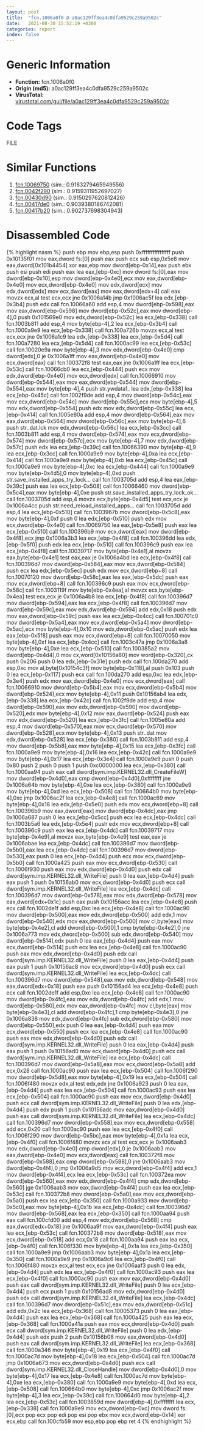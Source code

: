 ```yaml
---
layout: post
title:  "fcn.1006a0f0 @ a0ac129ff3ea4c0dfa9529c259a9502c"
date:   2021-08-30 15:52:19 +0300
categories: report
index: false
---
```


# Generic Information
- **Function:** fcn.1006a0f0
- **Origin (md5):** a0ac129ff3ea4c0dfa9529c259a9502c
- **VirusTotal:** [virustotal.com/gui/file/a0ac129ff3ea4c0dfa9529c259a9502c][virustotal_ref]

# Code Tags
<span class="tag" id="FILE">FILE</span>


# Similar Functions

1. [fcn.10069750][similar_1_ref] (sim.: 0.9183279465949556)
2. [fcn.0042f290][similar_2_ref] (sim.: 0.9159311952697027)
3. [fcn.00430d90][similar_3_ref] (sim.: 0.9150297620812426)
4. [fcn.00417de0][similar_4_ref] (sim.: 0.9039380186742081)
5. [fcn.00417b20][similar_5_ref] (sim.: 0.902737698304943)


# Disassembled Code

{% highlight nasm %}
push ebp
mov ebp,esp
push 0xffffffffffffffff
push 0x10135f01
mov eax,dword fs:[0]
push eax
push ecx
sub esp,0x5e8
mov eax,dword[0x101b4454]
xor eax,ebp
mov dword[ebp-0x14],eax
push ebx
push esi
push edi
push eax
lea eax,[ebp-0xc]
mov dword fs:[0],eax
mov dword[ebp-0x10],esp
mov dword[ebp-0x4e0],ecx
mov eax,dword[ebp-0x4e0]
mov ecx,dword[ebp-0x4e0]
mov edx,dword[ecx]
mov edx,dword[edx]
mov ecx,dword[eax]
mov eax,dword[edx+4]
call eax
movzx ecx,al
test ecx,ecx
jne 0x1006a14b
jmp 0x1006ac5f
lea edx,[ebp-0x3b4]
push edx
call fcn.10066a60
add esp,4
mov dword[ebp-0x598],eax
mov eax,dword[ebp-0x598]
mov dword[ebp-0x52c],eax
mov dword[ebp-4],0
push 0x101569e0
mov edx,dword[ebp-0x52c]
lea ecx,[ebp-0x338]
call fcn.1003b811
add esp,4
mov byte[ebp-4],2
lea ecx,[ebp-0x3b4]
call fcn.1000a9e9
lea ecx,[ebp-0x338]
call fcn.100a726b
movzx ecx,al
test ecx,ecx
jne 0x1006a1c9
lea edx,[ebp-0x338]
lea ecx,[ebp-0x5d4]
call fcn.100a7280
lea ecx,[ebp-0x5d4]
call fcn.1000ac99
lea ecx,[ebp-0x53c]
call fcn.10020e9a
mov byte[ebp-4],3
mov edx,dword[ebp-0x4e0]
cmp dword[edx],0
je 0x1006a1ff
mov eax,dword[ebp-0x4e0]
mov ecx,dword[eax]
call fcn.100372f8
test eax,eax
jne 0x1006a1ff
lea ecx,[ebp-0x53c]
call fcn.10066cb0
lea ecx,[ebp-0x444]
push ecx
mov edx,dword[ebp-0x4e0]
mov ecx,dword[edx]
call fcn.10066910
mov dword[ebp-0x544],eax
mov eax,dword[ebp-0x544]
mov dword[ebp-0x554],eax
mov byte[ebp-4],4
push str.ywdata1_
lea edx,[ebp-0x338]
lea ecx,[ebp-0x45c]
call fcn.1002f9de
add esp,4
mov dword[ebp-0x54c],eax
mov ecx,dword[ebp-0x54c]
mov dword[ebp-0x55c],ecx
mov byte[ebp-4],5
mov edx,dword[ebp-0x554]
push edx
mov edx,dword[ebp-0x55c]
lea ecx,[ebp-0x414]
call fcn.1005e80a
add esp,4
mov dword[ebp-0x564],eax
mov eax,dword[ebp-0x564]
mov dword[ebp-0x56c],eax
mov byte[ebp-4],6
push str..dat.lck
mov edx,dword[ebp-0x56c]
lea ecx,[ebp-0x3cc]
call fcn.1003b811
add esp,4
mov dword[ebp-0x574],eax
mov ecx,dword[ebp-0x574]
mov dword[ebp-0x57c],ecx
mov byte[ebp-4],7
mov edx,dword[ebp-0x57c]
push edx
lea ecx,[ebp-0x39c]
call fcn.10066390
mov byte[ebp-4],9
lea ecx,[ebp-0x3cc]
call fcn.1000a9e9
mov byte[ebp-4],0xa
lea ecx,[ebp-0x414]
call fcn.1000a9e9
mov byte[ebp-4],0xb
lea ecx,[ebp-0x45c]
call fcn.1000a9e9
mov byte[ebp-4],0xc
lea ecx,[ebp-0x444]
call fcn.1000a9e9
mov byte[ebp-0x4d5],0
mov byte[ebp-4],0xd
push str.save_installed_apps_try_lock...
call fcn.1003705d
add esp,4
lea eax,[ebp-0x39c]
push eax
lea ecx,[ebp-0x508]
call fcn.10066460
mov dword[ebp-0x5c4],eax
mov byte[ebp-4],0xe
push str.save_installed_apps_try_lock_ok...
call fcn.1003705d
add esp,4
movzx ecx,byte[ebp-0x4d5]
test ecx,ecx
je 0x1006a4cc
push str.need_reload_installed_apps...
call fcn.1003705d
add esp,4
lea ecx,[ebp-0x510]
call fcn.1003967b
mov dword[ebp-0x5c8],eax
mov byte[ebp-4],0xf
push 0
lea edx,[ebp-0x510]
push edx
mov ecx,dword[ebp-0x4e0]
call fcn.10069750
lea eax,[ebp-0x5e8]
push eax
lea ecx,[ebp-0x510]
call fcn.100396b9
mov ecx,dword[eax]
mov dword[ebp-0x4f8],ecx
jmp 0x1006a3b3
lea ecx,[ebp-0x4f8]
call fcn.100396dd
lea edx,[ebp-0x5f0]
push edx
lea ecx,[ebp-0x510]
call fcn.100396c9
push eax
lea ecx,[ebp-0x4f8]
call fcn.10039717
mov byte[ebp-0x4e1],al
movzx eax,byte[ebp-0x4e1]
test eax,eax
je 0x1006a4bd
lea ecx,[ebp-0x4f8]
call fcn.100396d7
mov dword[ebp-0x584],eax
mov ecx,dword[ebp-0x584]
push ecx
lea edx,[ebp-0x5ec]
push edx
mov ecx,dword[ebp+8]
call fcn.10070120
mov dword[ebp-0x58c],eax
lea eax,[ebp-0x5dc]
push eax
mov ecx,dword[ebp+8]
call fcn.100396c9
push eax
mov ecx,dword[ebp-0x58c]
call fcn.1003119f
mov byte[ebp-0x4ea],al
movzx ecx,byte[ebp-0x4ea]
test ecx,ecx
je 0x1006a4b8
lea ecx,[ebp-0x4f8]
call fcn.100396d7
mov dword[ebp-0x594],eax
lea ecx,[ebp-0x4f8]
call fcn.100396d7
mov dword[ebp-0x59c],eax
mov edx,dword[ebp-0x594]
add edx,0x18
push edx
mov eax,dword[ebp-0x59c]
push eax
lea ecx,[ebp-0x4cc]
call fcn.100701c0
mov dword[ebp-0x5a4],eax
mov ecx,dword[ebp-0x5a4]
mov dword[ebp-0x5ac],ecx
mov byte[ebp-4],0x10
mov edx,dword[ebp-0x5ac]
push edx
lea eax,[ebp-0x5f8]
push eax
mov ecx,dword[ebp+8]
call fcn.10070050
mov byte[ebp-4],0xf
lea ecx,[ebp-0x4cc]
call fcn.1003c47a
jmp 0x1006a3a8
mov byte[ebp-4],0xe
lea ecx,[ebp-0x510]
call fcn.100385a2
mov dword[ebp-0x4d4],0
mov cx,word[0x10156a80]
mov word[ebp-0x320],cx
push 0x206
push 0
lea edx,[ebp-0x31e]
push edx
call fcn.100da270
add esp,0xc
mov al,byte[0x10154c3f]
mov byte[ebp-0x118],al
push 0x103
push 0
lea ecx,[ebp-0x117]
push ecx
call fcn.100da270
add esp,0xc
lea edx,[ebp-0x3e4]
push edx
mov eax,dword[ebp-0x4e0]
mov ecx,dword[eax]
call fcn.10066910
mov dword[ebp-0x5b4],eax
mov ecx,dword[ebp-0x5b4]
mov dword[ebp-0x524],ecx
mov byte[ebp-4],0x11
push 0x10156ab4
lea edx,[ebp-0x338]
lea ecx,[ebp-0x42c]
call fcn.1002f9de
add esp,4
mov dword[ebp-0x590],eax
mov edx,dword[ebp-0x590]
mov dword[ebp-0x520],edx
mov byte[ebp-4],0x12
mov eax,dword[ebp-0x524]
push eax
mov edx,dword[ebp-0x520]
lea ecx,[ebp-0x3fc]
call fcn.1005e80a
add esp,4
mov dword[ebp-0x570],eax
mov ecx,dword[ebp-0x570]
mov dword[ebp-0x528],ecx
mov byte[ebp-4],0x13
push str..dat
mov edx,dword[ebp-0x528]
lea ecx,[ebp-0x380]
call fcn.1003b811
add esp,4
mov dword[ebp-0x5b8],eax
mov byte[ebp-4],0x15
lea ecx,[ebp-0x3fc]
call fcn.1000a9e9
mov byte[ebp-4],0x16
lea ecx,[ebp-0x42c]
call fcn.1000a9e9
mov byte[ebp-4],0x17
lea ecx,[ebp-0x3e4]
call fcn.1000a9e9
push 0
push 0x80
push 2
push 0
push 1
push 0xc0000000
lea ecx,[ebp-0x380]
call fcn.1000aa94
push eax
call dword[sym.imp.KERNEL32.dll_CreateFileW]
mov dword[ebp-0x4d0],eax
cmp dword[ebp-0x4d0],0xffffffff
jne 0x1006a64b
mov byte[ebp-4],0xe
lea ecx,[ebp-0x380]
call fcn.1000a9e9
mov byte[ebp-4],0xd
lea ecx,[ebp-0x508]
call fcn.100664b0
mov byte[ebp-4],0xc
jmp 0x1006ac2f
lea ecx,[ebp-0x4e8]
call fcn.1000ac69
mov byte[ebp-4],0x18
lea edx,[ebp-0x5e0]
push edx
mov ecx,dword[ebp+8]
call fcn.100396b9
mov eax,dword[eax]
mov dword[ebp-0x4dc],eax
jmp 0x1006a687
push 0
lea ecx,[ebp-0x5cc]
push ecx
lea ecx,[ebp-0x4dc]
call fcn.1003b5a6
lea edx,[ebp-0x5e4]
push edx
mov ecx,dword[ebp+8]
call fcn.100396c9
push eax
lea ecx,[ebp-0x4dc]
call fcn.10039717
mov byte[ebp-0x4e9],al
movzx eax,byte[ebp-0x4e9]
test eax,eax
je 0x1006abae
lea ecx,[ebp-0x4dc]
call fcn.100396d7
mov dword[ebp-0x5b0],eax
lea ecx,[ebp-0x4dc]
call fcn.100396d7
mov dword[ebp-0x530],eax
push 0
lea ecx,[ebp-0x4d4]
push ecx
mov ecx,dword[ebp-0x5b0]
call fcn.1000a425
push eax
mov ecx,dword[ebp-0x530]
call fcn.1006f930
push eax
mov edx,dword[ebp-0x4d0]
push edx
call dword[sym.imp.KERNEL32.dll_WriteFile]
push 0
lea eax,[ebp-0x4d4]
push eax
push 1
push 0x10156ab0
mov ecx,dword[ebp-0x4d0]
push ecx
call dword[sym.imp.KERNEL32.dll_WriteFile]
lea ecx,[ebp-0x4dc]
call fcn.100396d7
mov dword[ebp-0x578],eax
mov edx,dword[ebp-0x578]
mov eax,dword[edx+0x1c]
push eax
push 0x10156acc
lea ecx,[ebp-0x4e8]
push ecx
call fcn.1002de1f
add esp,0xc
lea ecx,[ebp-0x4e8]
call fcn.1000ac90
mov dword[ebp-0x500],eax
mov edx,dword[ebp-0x500]
add edx,1
mov dword[ebp-0x540],edx
mov eax,dword[ebp-0x500]
mov cl,byte[eax]
mov byte[ebp-0x4e2],cl
add dword[ebp-0x500],1
cmp byte[ebp-0x4e2],0
jne 0x1006a773
mov edx,dword[ebp-0x500]
sub edx,dword[ebp-0x540]
mov dword[ebp-0x514],edx
push 0
lea eax,[ebp-0x4d4]
push eax
mov ecx,dword[ebp-0x514]
push ecx
lea ecx,[ebp-0x4e8]
call fcn.1000ac90
push eax
mov edx,dword[ebp-0x4d0]
push edx
call dword[sym.imp.KERNEL32.dll_WriteFile]
push 0
lea eax,[ebp-0x4d4]
push eax
push 1
push 0x10156ac8
mov ecx,dword[ebp-0x4d0]
push ecx
call dword[sym.imp.KERNEL32.dll_WriteFile]
lea ecx,[ebp-0x4dc]
call fcn.100396d7
mov dword[ebp-0x548],eax
mov edx,dword[ebp-0x548]
mov eax,dword[edx+0x18]
push eax
push 0x10156ad4
lea ecx,[ebp-0x4e8]
push ecx
call fcn.1002de1f
add esp,0xc
lea ecx,[ebp-0x4e8]
call fcn.1000ac90
mov dword[ebp-0x4fc],eax
mov edx,dword[ebp-0x4fc]
add edx,1
mov dword[ebp-0x580],edx
mov eax,dword[ebp-0x4fc]
mov cl,byte[eax]
mov byte[ebp-0x4e3],cl
add dword[ebp-0x4fc],1
cmp byte[ebp-0x4e3],0
jne 0x1006a838
mov edx,dword[ebp-0x4fc]
sub edx,dword[ebp-0x580]
mov dword[ebp-0x550],edx
push 0
lea eax,[ebp-0x4d4]
push eax
mov ecx,dword[ebp-0x550]
push ecx
lea ecx,[ebp-0x4e8]
call fcn.1000ac90
push eax
mov edx,dword[ebp-0x4d0]
push edx
call dword[sym.imp.KERNEL32.dll_WriteFile]
push 0
lea eax,[ebp-0x4d4]
push eax
push 1
push 0x10156ad0
mov ecx,dword[ebp-0x4d0]
push ecx
call dword[sym.imp.KERNEL32.dll_WriteFile]
lea ecx,[ebp-0x4dc]
call fcn.100396d7
mov dword[ebp-0x5a8],eax
mov ecx,dword[ebp-0x5a8]
add ecx,0x28
call fcn.1000ac90
push eax
lea ecx,[ebp-0x504]
call fcn.1006f290
mov dword[ebp-0x5d8],eax
mov byte[ebp-4],0x19
lea ecx,[ebp-0x504]
call fcn.1006f480
movzx edx,al
test edx,edx
jne 0x1006a923
push 0
lea eax,[ebp-0x4d4]
push eax
lea ecx,[ebp-0x504]
call fcn.1000ac93
push eax
lea ecx,[ebp-0x504]
call fcn.1000ac90
push eax
mov ecx,dword[ebp-0x4d0]
push ecx
call dword[sym.imp.KERNEL32.dll_WriteFile]
push 0
lea edx,[ebp-0x4d4]
push edx
push 1
push 0x10156adc
mov eax,dword[ebp-0x4d0]
push eax
call dword[sym.imp.KERNEL32.dll_WriteFile]
lea ecx,[ebp-0x4dc]
call fcn.100396d7
mov dword[ebp-0x558],eax
mov ecx,dword[ebp-0x558]
add ecx,0x20
call fcn.1000ac90
push eax
lea ecx,[ebp-0x4f0]
call fcn.1006f290
mov dword[ebp-0x5bc],eax
mov byte[ebp-4],0x1a
lea ecx,[ebp-0x4f0]
call fcn.1006f480
movzx ecx,al
test ecx,ecx
je 0x1006aab3
mov edx,dword[ebp-0x4e0]
cmp dword[edx],0
je 0x1006aab3
mov eax,dword[ebp-0x4e0]
mov ecx,dword[eax]
call fcn.100372f8
mov dword[ebp-0x588],eax
cmp dword[ebp-0x588],0
jne 0x1006aab3
mov dword[ebp-0x4f4],0
jmp 0x1006a9d5
mov ecx,dword[ebp-0x4f4]
add ecx,1
mov dword[ebp-0x4f4],ecx
lea ecx,[ebp-0x53c]
call fcn.100372ea
mov dword[ebp-0x560],eax
mov edx,dword[ebp-0x4f4]
cmp edx,dword[ebp-0x560]
jge 0x1006aab3
mov eax,dword[ebp-0x4f4]
push eax
lea ecx,[ebp-0x53c]
call fcn.100372b8
mov dword[ebp-0x5a0],eax
mov ecx,dword[ebp-0x5a0]
push ecx
lea ecx,[ebp-0x350]
call fcn.1000a933
mov dword[ebp-0x5c0],eax
mov byte[ebp-4],0x1b
lea ecx,[ebp-0x4dc]
call fcn.100396d7
mov dword[ebp-0x568],eax
lea ecx,[ebp-0x350]
call fcn.1000aa94
push eax
call fcn.100cfd00
add esp,4
mov edx,dword[ebp-0x568]
cmp eax,dword[edx+0x18]
jne 0x1006aa9f
mov eax,dword[ebp-0x4f4]
push eax
lea ecx,[ebp-0x53c]
call fcn.100372b8
mov dword[ebp-0x518],eax
mov ecx,dword[ebp-0x518]
add ecx,0x18
call fcn.1000aa94
push eax
lea ecx,[ebp-0x4f0]
call fcn.1006f330
mov byte[ebp-4],0x1a
lea ecx,[ebp-0x350]
call fcn.1000a9e9
jmp 0x1006aab3
mov byte[ebp-4],0x1a
lea ecx,[ebp-0x350]
call fcn.1000a9e9
jmp 0x1006a9c6
lea ecx,[ebp-0x4f0]
call fcn.1006f480
movzx ecx,al
test ecx,ecx
jne 0x1006aaf3
push 0
lea edx,[ebp-0x4d4]
push edx
lea ecx,[ebp-0x4f0]
call fcn.1000ac93
push eax
lea ecx,[ebp-0x4f0]
call fcn.1000ac90
push eax
mov eax,dword[ebp-0x4d0]
push eax
call dword[sym.imp.KERNEL32.dll_WriteFile]
push 0
lea ecx,[ebp-0x4d4]
push ecx
push 1
push 0x10156ad8
mov edx,dword[ebp-0x4d0]
push edx
call dword[sym.imp.KERNEL32.dll_WriteFile]
lea ecx,[ebp-0x4dc]
call fcn.100396d7
mov dword[ebp-0x51c],eax
mov edx,dword[ebp-0x51c]
add edx,0x2c
lea ecx,[ebp-0x368]
call fcn.10005373
push 0
lea eax,[ebp-0x4d4]
push eax
lea ecx,[ebp-0x368]
call fcn.1000a425
push eax
lea ecx,[ebp-0x368]
call fcn.1000a41a
push eax
mov ecx,dword[ebp-0x4d0]
push ecx
call dword[sym.imp.KERNEL32.dll_WriteFile]
push 0
lea edx,[ebp-0x4d4]
push edx
push 2
push 0x10156b08
mov eax,dword[ebp-0x4d0]
push eax
call dword[sym.imp.KERNEL32.dll_WriteFile]
lea ecx,[ebp-0x368]
call fcn.1000a346
mov byte[ebp-4],0x19
lea ecx,[ebp-0x4f0]
call fcn.1000ac7d
mov byte[ebp-4],0x18
lea ecx,[ebp-0x504]
call fcn.1000ac7d
jmp 0x1006a673
mov ecx,dword[ebp-0x4d0]
push ecx
call dword[sym.imp.KERNEL32.dll_CloseHandle]
mov dword[ebp-0x4d0],0
mov byte[ebp-4],0x17
lea ecx,[ebp-0x4e8]
call fcn.1000ac7d
mov byte[ebp-4],0xe
lea ecx,[ebp-0x380]
call fcn.1000a9e9
mov byte[ebp-4],0xd
lea ecx,[ebp-0x508]
call fcn.100664b0
mov byte[ebp-4],0xc
jmp 0x1006ac2f
mov byte[ebp-4],3
lea ecx,[ebp-0x39c]
call fcn.100664d0
mov byte[ebp-4],2
lea ecx,[ebp-0x53c]
call fcn.1003859d
mov dword[ebp-4],0xffffffff
lea ecx,[ebp-0x338]
call fcn.1000a9e9
mov ecx,dword[ebp-0xc]
mov dword fs:[0],ecx
pop ecx
pop edi
pop esi
pop ebx
mov ecx,dword[ebp-0x14]
xor ecx,ebp
call fcn.100cfb59
mov esp,ebp
pop ebp
ret 4
{% endhighlight %}


[similar_1_ref]: /report/fcn.10069750@a0ac129ff3ea4c0dfa9529c259a9502c
[similar_2_ref]: /report/fcn.0042f290@279a61b1e76da49531f1f16fd1102a2d
[similar_3_ref]: /report/fcn.00430d90@c60344b51fa39a329b92557d24ff7670
[similar_4_ref]: /report/fcn.00417de0@c60344b51fa39a329b92557d24ff7670
[similar_5_ref]: /report/fcn.00417b20@c60344b51fa39a329b92557d24ff7670
[virustotal_ref]: https://www.virustotal.com/gui/file/a0ac129ff3ea4c0dfa9529c259a9502c